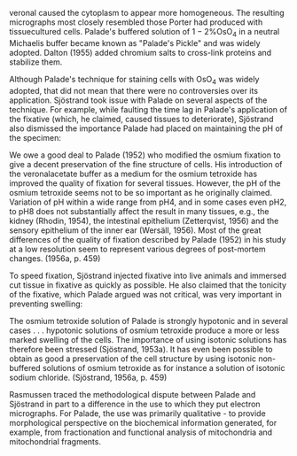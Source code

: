 veronal caused the cytoplasm to appear more homogeneous. The resulting micrographs most closely resembled those Porter had produced with tissuecultured cells. Palade's buffered solution of $1-2 \% \mathrm{OsO}_{4}$ in a neutral Michaelis buffer became known as "Palade's Pickle" and was widely adopted. Dalton (1955) added chromium salts to cross-link proteins and stabilize them.

Although Palade's technique for staining cells with $\mathrm{OsO}_{4}$ was widely adopted, that did not mean that there were no controversies over its application. Sjöstrand took issue with Palade on several aspects of the technique. For example, while faulting the time lag in Palade's application of the fixative (which, he claimed, caused tissues to deteriorate), Sjöstrand also dismissed the importance Palade had placed on maintaining the $\mathrm{pH}$ of the specimen:

We owe a good deal to Palade (1952) who modified the osmium fixation to give a decent preservation of the fine structure of cells. His introduction of the veronalacetate buffer as a medium for the osmium tetroxide has improved the quality of fixation for several tissues. However, the $\mathrm{pH}$ of the osmium tetroxide seems not to be so important as he originally claimed. Variation of $\mathrm{pH}$ within a wide range from $\mathrm{pH} 4$, and in some cases even $\mathrm{pH} 2$, to $\mathrm{pH} 8$ does not substantially affect the result in many tissues, e.g., the kidney (Rhodin, 1954), the intestinal epithelium (Zetterqvist, 1956) and the sensory epithelium of the inner ear (Wersäll, 1956). Most of the great differences of the quality of fixation described by Palade (1952) in his study at a low resolution seem to represent various degrees of post-mortem changes. (1956a, p. 459)

To speed fixation, Sjöstrand injected fixative into live animals and immersed cut tissue in fixative as quickly as possible. He also claimed that the tonicity of the fixative, which Palade argued was not critical, was very important in preventing swelling:

The osmium tetroxide solution of Palade is strongly hypotonic and in several cases . . . hypotonic solutions of osmium tetroxide produce a more or less marked swelling of the cells. The importance of using isotonic solutions has therefore been stressed (Sjöstrand, 1953a). It has even been possible to obtain as good a preservation of the cell structure by using isotonic non-buffered solutions of osmium tetroxide as for instance a solution of isotonic sodium chloride. (Sjöstrand, 1956a, p. 459)

Rasmussen traced the methodological dispute between Palade and Sjöstrand in part to a difference in the use to which they put electron micrographs. For Palade, the use was primarily qualitative - to provide morphological perspective on the biochemical information generated, for example, from fractionation and functional analysis of mitochondria and mitochondrial fragments.